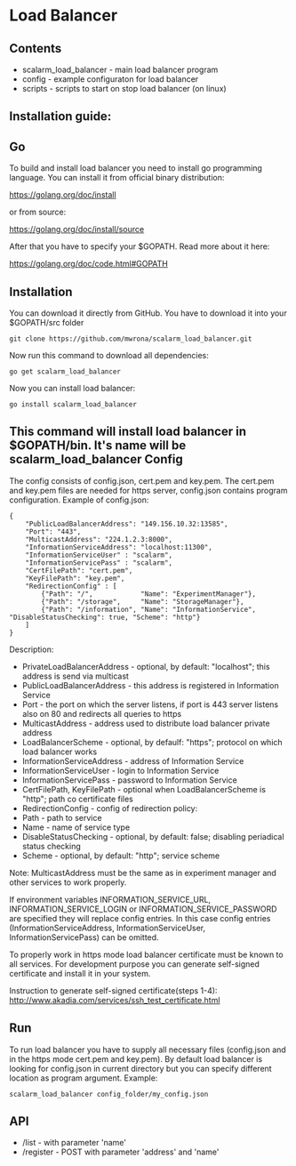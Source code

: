 Load Balancer 
============ 
Contents 
---------- 
* scalarm_load_balancer - main load balancer program  
* config - example configuraton for load balancer 
* scripts - scripts to start on stop load balancer (on linux)

Installation guide: 
---------------------- 
Go 
-- 
To build and install load balancer you need to install go programming language. 
You can install it from official binary distribution: 

https://golang.org/doc/install

or from source: 

https://golang.org/doc/install/source 

After that you have to specify your $GOPATH. Read more about it here: 

https://golang.org/doc/code.html#GOPATH 

Installation 
-------------- 
You can download it directly from GitHub. You have to download it into your $GOPATH/src folder 
``` 
git clone https://github.com/mwrona/scalarm_load_balancer.git 
``` 
Now run this command to download all dependencies: 
``` 
go get scalarm_load_balancer 
``` 
Now you can install load balancer: 
```` 
go install scalarm_load_balancer
```` 
This command will install load balancer in $GOPATH/bin. It's name will be scalarm_load_balancer 
Config 
-------- 
The config consists of config.json, cert.pem and key.pem. The cert.pem and key.pem files are needed for https server, config.json contains program configuration. 
Example of config.json:
````
{
	"PublicLoadBalancerAddress": "149.156.10.32:13585",
	"Port": "443",
	"MulticastAddress": "224.1.2.3:8000", 
	"InformationServiceAddress": "localhost:11300",
	"InformationServiceUser" : "scalarm",
	"InformationServicePass" : "scalarm",
	"CertFilePath": "cert.pem",
	"KeyFilePath": "key.pem",
	"RedirectionConfig" : [
		{"Path": "/", 			 "Name": "ExperimentManager"},
		{"Path": "/storage", 	 "Name": "StorageManager"},
		{"Path": "/information", "Name": "InformationService", "DisableStatusChecking": true, "Scheme": "http"}
	]
}

````


Description:
* PrivateLoadBalancerAddress - optional, by default: "localhost"; this address is send via multicast
* PublicLoadBalancerAddress - this address is registered in Information Service
* Port - the port on which the server listens, if port is 443 server listens also on 80 and redirects all queries to https
* MulticastAddress - address used to distribute load balancer private address
* LoadBalancerScheme - optional, by defaulf: "https"; protocol on which load balancer works 
* InformationServiceAddress - address of Information Service
* InformationServiceUser - login to Information Service
* InformationServicePass - password to Information Service
* CertFilePath, KeyFilePath - optional when LoadBalancerScheme is "http"; path co certificate files
* RedirectionConfig - config of redirection policy: 
 * Path - path to service
 * Name - name of service type
 * DisableStatusChecking - optional, by default: false; disabling periadical status checking
 * Scheme - optional, by default: "http"; service scheme

Note: MulticastAddress must be the same as in experiment manager and other services to work properly.

If environment variables INFORMATION_SERVICE_URL, INFORMATION_SERVICE_LOGIN or INFORMATION_SERVICE_PASSWORD are specified they will replace config entries. In this case config entries (InformationServiceAddress, InformationServiceUser, InformationServicePass) can be omitted.

To properly work in https mode load balancer certificate must be known to all services. For development purpose you can generate self-signed certificate and install it in your system.

Instruction to generate self-signed certificate(steps 1-4): http://www.akadia.com/services/ssh_test_certificate.html 

Run 
---- 
To run load balancer you have to supply all necessary files (config.json and in the https mode cert.pem and key.pem). By default load balancer is looking for config.json in current directory but you can specify different location as program argument. Example:
```
scalarm_load_balancer config_folder/my_config.json
```
API
-----
* /list - with parameter 'name'
* /register - POST with parameter 'address' and 'name'
